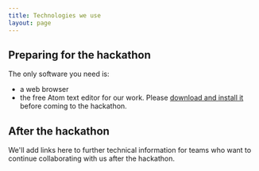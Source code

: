 ```yaml
---
title: Technologies we use
layout: page
---
```



## Preparing for the hackathon

The only software you need is:

-  a web browser
-  the free Atom text editor for our work.  Please [download and install it](https://atom.io/) before coming to the hackathon.


## After the hackathon

We'll add links here to further technical information for teams who want to continue collaborating with us after the hackathon.
